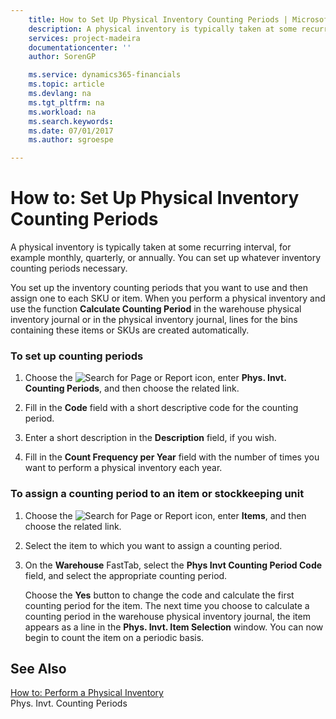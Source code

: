 ```yaml
---
    title: How to Set Up Physical Inventory Counting Periods | Microsoft Docs
    description: A physical inventory is typically taken at some recurring interval, for example monthly, quarterly, or annually. You can set up whatever inventory counting periods necessary.
    services: project-madeira
    documentationcenter: ''
    author: SorenGP

    ms.service: dynamics365-financials
    ms.topic: article
    ms.devlang: na
    ms.tgt_pltfrm: na
    ms.workload: na
    ms.search.keywords:
    ms.date: 07/01/2017
    ms.author: sgroespe

---
```

# How to: Set Up Physical Inventory Counting Periods
A physical inventory is typically taken at some recurring interval, for example monthly, quarterly, or annually. You can set up whatever inventory counting periods necessary.  
  
 You set up the inventory counting periods that you want to use and then assign one to each SKU or item. When you perform a physical inventory and use the function **Calculate Counting Period** in the warehouse physical inventory journal or in the physical inventory journal, lines for the bins containing these items or SKUs are created automatically.  
  
### To set up counting periods  
  
1.  Choose the ![Search for Page or Report](media/ui-search/search_small.png "Search for Page or Report icon") icon, enter **Phys. Invt. Counting Periods**, and then choose the related link.  
  
2.  Fill in the **Code** field with a short descriptive code for the counting period.  
  
3.  Enter a short description in the **Description** field, if you wish.  
  
4.  Fill in the **Count Frequency per Year** field with the number of times you want to perform a physical inventory each year.  
  
### To assign a counting period to an item or stockkeeping unit  
  
1.  Choose the ![Search for Page or Report](media/ui-search/search_small.png "Search for Page or Report icon") icon, enter **Items**, and then choose the related link.  
  
2.  Select the item to which you want to assign a counting period.  
  
3.  On the **Warehouse** FastTab, select the **Phys Invt Counting Period Code** field, and select the appropriate counting period.  
  
     Choose the **Yes** button to change the code and calculate the first counting period for the item. The next time you choose to calculate a counting period in the warehouse physical inventory journal, the item appears as a line in the **Phys. Invt. Item Selection** window. You can now begin to count the item on a periodic basis.  
  
## See Also  
 [How to: Perform a Physical Inventory](../how-to-perform-a-physical-inventory.md)   
 Phys. Invt. Counting Periods